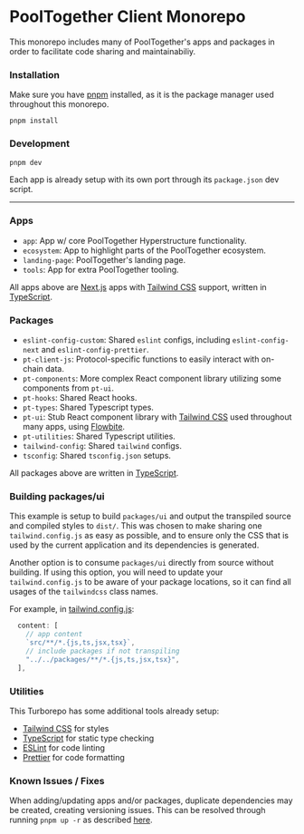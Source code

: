 # PoolTogether Client Monorepo

This monorepo includes many of PoolTogether's apps and packages in order to facilitate code sharing and maintainabiliy.

### Installation

Make sure you have [pnpm](https://pnpm.io/) installed, as it is the package manager used throughout this monorepo.

`pnpm install`

### Development

`pnpm dev`

Each app is already setup with its own port through its `package.json` dev script.

---

### Apps

- `app`: App w/ core PoolTogether Hyperstructure functionality.
- `ecosystem`: App to highlight parts of the PoolTogether ecosystem.
- `landing-page`: PoolTogether's landing page.
- `tools`: App for extra PoolTogether tooling.

All apps above are [Next.js](https://nextjs.org/) apps with [Tailwind CSS](https://tailwindcss.com/) support, written in [TypeScript](https://www.typescriptlang.org/).

### Packages

- `eslint-config-custom`: Shared `eslint` configs, including `eslint-config-next` and `eslint-config-prettier`.
- `pt-client-js`: Protocol-specific functions to easily interact with on-chain data.
- `pt-components`: More complex React component library utilizing some components from `pt-ui`.
- `pt-hooks`: Shared React hooks.
- `pt-types`: Shared Typescript types.
- `pt-ui`: Stub React component library with [Tailwind CSS](https://tailwindcss.com/) used throughout many apps, using [Flowbite](https://flowbite-react.com/).
- `pt-utilities`: Shared Typescript utilities.
- `tailwind-config`: Shared `tailwind` configs.
- `tsconfig`: Shared `tsconfig.json` setups.

All packages above are written in [TypeScript](https://www.typescriptlang.org/).

### Building packages/ui

This example is setup to build `packages/ui` and output the transpiled source and compiled styles to `dist/`. This was chosen to make sharing one `tailwind.config.js` as easy as possible, and to ensure only the CSS that is used by the current application and its dependencies is generated.

Another option is to consume `packages/ui` directly from source without building. If using this option, you will need to update your `tailwind.config.js` to be aware of your package locations, so it can find all usages of the `tailwindcss` class names.

For example, in [tailwind.config.js](packages/tailwind-config/tailwind.config.js):

```js
  content: [
    // app content
    `src/**/*.{js,ts,jsx,tsx}`,
    // include packages if not transpiling
    "../../packages/**/*.{js,ts,jsx,tsx}",
  ],
```

### Utilities

This Turborepo has some additional tools already setup:

- [Tailwind CSS](https://tailwindcss.com/) for styles
- [TypeScript](https://www.typescriptlang.org/) for static type checking
- [ESLint](https://eslint.org/) for code linting
- [Prettier](https://prettier.io) for code formatting

### Known Issues / Fixes

When adding/updating apps and/or packages, duplicate dependencies may be created, creating versioning issues. This can be resolved through running `pnpm up -r` as described [here](https://github.com/pnpm/pnpm/issues/2443).
